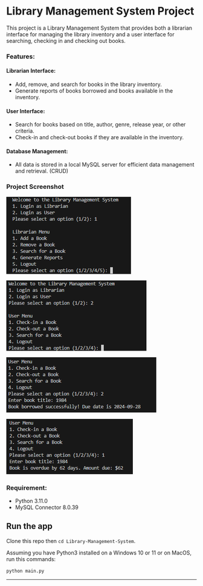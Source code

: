 # Library Management System Project

This project is a Library Management System that provides both a librarian interface for managing the library inventory and a user interface for searching, checking in and checking out books.

### Features:

#### Librarian Interface:
- Add, remove, and search for books in the library inventory.
- Generate reports of books borrowed and books available in the inventory.

#### User Interface:
- Search for books based on title, author, genre, release year, or other criteria.
- Check-in and check-out books if they are available in the inventory.

#### Database Management:
- All data is stored in a local MySQL server for efficient data management and retrieval. (CRUD)

### Project Screenshot
![Alt text](https://github.com/brianwpiano/Library-Management-System/blob/main/1.png)

![Alt text](https://github.com/brianwpiano/Library-Management-System/blob/main/2.png)

![Alt text](https://github.com/brianwpiano/Library-Management-System/blob/main/3.png)

![Alt text](https://github.com/brianwpiano/Library-Management-System/blob/main/4.png)

### Requirement:
- Python 3.11.0
- MySQL Connector 8.0.39
  
## Run the app

Clone this repo then `cd Library-Management-System`.

Assuming you have Python3 installed on a Windows 10 or 11 or on MacOS, run this commands:

``` bash
python main.py
```

---
